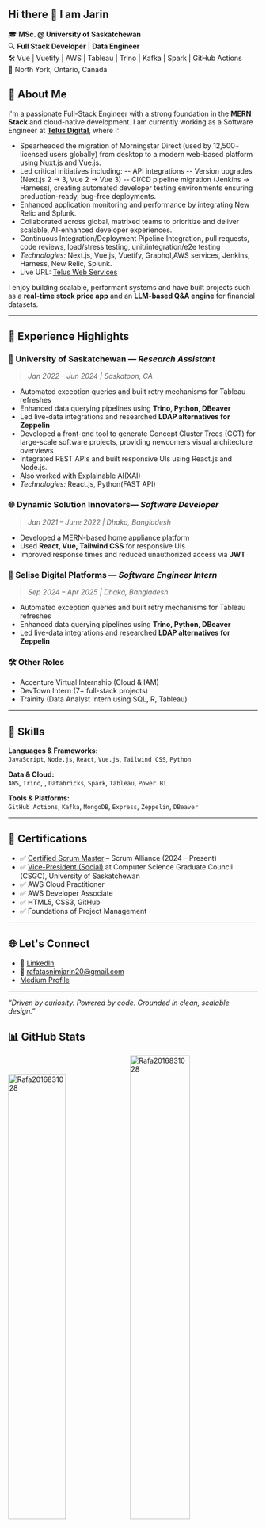 ## Hi there 👋 I am Jarin

🎓 **MSc. @ University of Saskatchewan**  
🔍 **Full Stack Developer** | **Data Engineer**  
🛠️ Vue | Vuetify | AWS | Tableau | Trino | Kafka | Spark | GitHub Actions  
📍 North York, Ontario, Canada


## 🚀 About Me

I'm a passionate Full-Stack Engineer with a strong foundation in the **MERN Stack** and cloud-native development. I am currently working as a Software Engineer at **[Telus Digital](https://www.telusdigital.com/)**, where I:

-  Spearheaded the migration of Morningstar Direct (used by 12,500+ licensed users globally) from desktop to a modern web-based platform using Nuxt.js and Vue.js.
-  Led critical initiatives including: 
  -- API integrations
  -- Version upgrades (Next.js 2 → 3, Vue 2 → Vue 3)
  -- CI/CD pipeline migration (Jenkins → Harness), creating automated developer testing environments ensuring production-ready,	bug-free deployments.
- Enhanced application monitoring and performance by integrating New Relic and Splunk.
- Collaborated across global, matrixed teams to prioritize and deliver scalable, AI-enhanced developer experiences.
- Continuous Integration/Deployment Pipeline Integration, pull requests, code reviews, load/stress testing, unit/integration/e2e testing
- *Technologies:* Next.js, Vue.js, Vuetify, Graphql,AWS services, Jenkins, Harness, New Relic, Splunk.
- Live URL: [Telus Web Services](https://www.telusdigital.com/solutions/digital-services/mobile-app-web-development-services)


I enjoy building scalable, performant systems and have built projects such as a **real-time stock price app** and an **LLM-based Q&A engine** for financial datasets.

---

## 💼 Experience Highlights

### 🏦 University of Saskatchewan — *Research Assistant*
> *Jan 2022 – Jun 2024 | Saskatoon, CA*
- Automated exception queries and built retry mechanisms for Tableau refreshes
- Enhanced data querying pipelines using **Trino, Python, DBeaver**
- Led live-data integrations and researched **LDAP alternatives for Zeppelin**
- Developed a front-end tool to generate Concept Cluster Trees (CCT) for large-scale software projects, providing newcomers visual architecture overviews 
- Integrated REST APIs and built responsive UIs using React.js and Node.js.
- Also worked with Explainable AI(XAI)
- *Technologies:* React.js, Python(FAST API)

### 🌐 Dynamic Solution Innovators— *Software Developer*
> *Jan 2021 – June 2022 | Dhaka, Bangladesh*
- Developed a MERN-based home appliance platform
- Used **React, Vue, Tailwind CSS** for responsive UIs
- Improved response times and reduced unauthorized access via **JWT**

### 🏦 Selise Digital Platforms — *Software Engineer Intern*
> *Sep 2024 – Apr 2025 | Dhaka, Bangladesh*
- Automated exception queries and built retry mechanisms for Tableau refreshes
- Enhanced data querying pipelines using **Trino, Python, DBeaver**
- Led live-data integrations and researched **LDAP alternatives for Zeppelin**

### 🛠️ Other Roles
- Accenture Virtual Internship (Cloud & IAM)
- DevTown Intern (7+ full-stack projects)
- Trainity (Data Analyst Intern using SQL, R, Tableau)

---

## 🧰 Skills

**Languages & Frameworks:**  
`JavaScript`, `Node.js`, `React`, `Vue.js`, `Tailwind CSS`, `Python`

**Data & Cloud:**  
`AWS`, `Trino`, , `Databricks`, `Spark`, `Tableau`, `Power BI`

**Tools & Platforms:**  
`GitHub Actions`, `Kafka`, `MongoDB`, `Express`, `Zeppelin`, `DBeaver`

---

## 📜 Certifications
- ✅ [Certified Scrum Master](https://bcert.me/bc/html/show-badge.html?b=irnpjsye) – Scrum Alliance (2024 – Present)
- ✅ [Vice-President (Social)](https://csgc.usask.ca/research-fest-2023/) at Computer Science Graduate Council (CSGC), University of Saskatchewan 
- ✅ AWS Cloud Practitioner
- ✅ AWS Developer Associate
- ✅ HTML5, CSS3, GitHub
- ✅ Foundations of Project Management

---

## 🌐 Let's Connect

- 🔗 [LinkedIn](https://www.linkedin.com/in/jarin-tasnim-355216180/)
- 📧 rafatasnimjarin20@gmail.com
- [Medium Profile](https://medium.com/@rafatasnimjarin20)
---

*“Driven by curiosity. Powered by code. Grounded in clean, scalable design.”*


## 📊 GitHub Stats
 
 <div display="flex">
  <img padding-right="0px" src="https://github-readme-stats.vercel.app/api?username=Rafa2016831028&show_icons=true&theme=react" alt="Rafa2016831028" width="48%"/>
  <img padding-right="0px" src="https://github-readme-streak-stats.herokuapp.com/?user=Rafa2016831028&theme=react" alt="Rafa2016831028" width="49%"/>
</div>
&nbsp;
<div align="center">
 <img src="https://github-readme-stats.vercel.app/api/top-langs/?username=Rafa2016831028&theme=react&hide_border=true&include_all_commits=false&count_private=true&layout=compact" alt="language" >
</div>




<!--

- 🌍 [Portfolio](https://chintantripathiportfolio.vercel.app)

- Led **Tableau-Trino integration** for live data access
- Built robust **REST API** automation tools
- Explored scalable cloud solutions with **Snowflake, Databricks, and AWS SageMaker**
- Worked extensively with **Python, Trino, DBeaver**, and data pipelines
Here are some ideas to get you started:

- 🔭 I’m currently working on ...
- 🌱 I’m currently learning ...
- 👯 I’m looking to collaborate on ...
- 🤔 I’m looking for help with ...
- 💬 Ask me about ...
- 📫 How to reach me: ...
- 😄 Pronouns: ...
- ⚡ Fun fact: ...
-->
